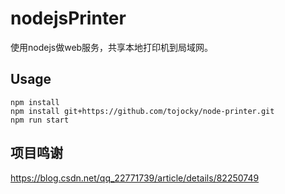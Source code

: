 # nodejsPrinter
使用nodejs做web服务，共享本地打印机到局域网。

## Usage
```
npm install
npm install git+https://github.com/tojocky/node-printer.git
npm run start
```

## 项目鸣谢
https://blog.csdn.net/qq_22771739/article/details/82250749
